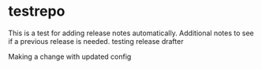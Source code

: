 # testrepo

This is a test for adding release notes automatically.  Additional notes to see if a previous release is needed.
testing release drafter

Making a change with updated config
